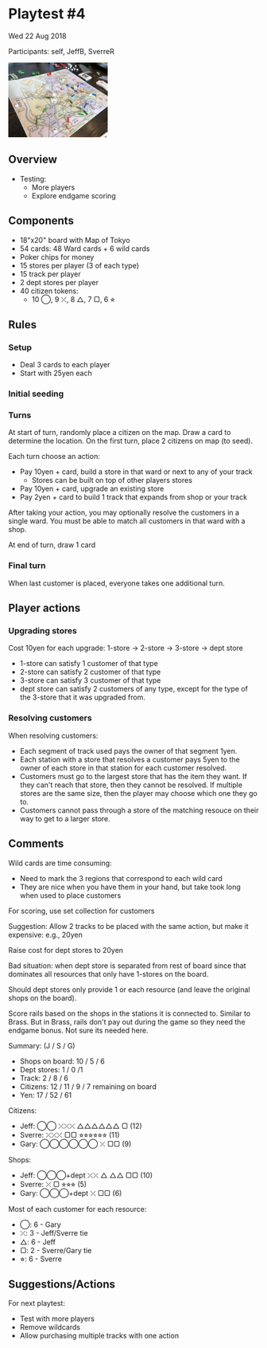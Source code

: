# Playtest #4

Wed 22 Aug 2018

Participants: self, JeffB, SverreR

<img src="images/pt04-0657.jpg" height="150px"/>

## Overview

* Testing:
	* More players
	* Explore endgame scoring

## Components

* 18"x20" board with Map of Tokyo
* 54 cards: 48 Ward cards + 6 wild cards
* Poker chips for money
* 15 stores per player (3 of each type)
* 15 track per player
* 2 dept stores per player
* 40 citizen tokens:
	* 10 ◯, 9 ⤫, 8 △, 7 ▢, 6 ⭐︎

## Rules

### Setup

* Deal 3 cards to each player
* Start with 25yen each

### Initial seeding


### Turns

At start of turn, randomly place a citizen on the map. Draw a card to determine the location. On the first turn, place 2 citizens on map (to seed).

Each turn choose an action:

* Pay 10yen + card, build a store in that ward or next to any of your track
	* Stores can be built on top of other players stores
* Pay 10yen + card, upgrade an existing store
* Pay 2yen + card to build 1 track that expands from shop or your track

After taking your action, you may optionally resolve the customers in a single ward. You must be able to match all customers in that ward with a shop.

At end of turn, draw 1 card

### Final turn

When last customer is placed, everyone takes one additional turn.

## Player actions

### Upgrading stores

Cost 10yen for each upgrade: 1-store -> 2-store -> 3-store -> dept store

* 1-store can satisfy 1 customer of that type
* 2-store can satisfy 2 customer of that type
* 3-store can satisfy 3 customer of that type
* dept store can satisfy 2 customers of any type, except for the type of the 3-store that it was upgraded from.

### Resolving customers

When resolving customers:

* Each segment of track used pays the owner of that segment 1yen.
* Each station with a store that resolves a customer pays 5yen to the owner of each store in that station for each customer resolved.
* Customers must go to the largest store that has the item they want. If they can't reach that store, then they cannot be resolved. If multiple stores are the same size, then the player may choose which one they go to.
* Customers cannot pass through a store of the matching resouce on their way to get to a larger store.
 
## Comments

Wild cards are time consuming:

* Need to mark the 3 regions that correspond to each wild card
* They are nice when you have them in your hand, but take took long when used to place customers

For scoring, use set collection for customers

Suggestion: Allow 2 tracks to be placed with the same action, but make it expensive: e.g., 20yen

Raise cost for dept stores to 20yen

Bad situation: when dept store is separated from rest of board since that dominates all resources that only have 1-stores on the board.

Should dept stores only provide 1 or each resource (and leave the original shops on the board).

Score rails based on the shops in the stations it is connected to. Similar to Brass. But in Brass, rails don't pay out during the game so they need the endgame bonus. Not sure its needed here.

Summary: (J / S / G)

* Shops on board: 10 / 5 / 6
* Dept stores: 1 / 0 /1
* Track: 2 / 8 / 6
* Citizens: 12 / 11 / 9 / 7 remaining on board
* Yen: 17 / 52 / 61

Citizens:

* Jeff: ◯◯ ⤫⤫⤫ △△△△△△ ▢ (12)
* Sverre: ⤫⤫⤫ ▢▢ ⭐︎⭐︎⭐︎⭐︎⭐︎⭐︎ (11)
* Gary: ◯◯◯◯◯◯ ⤫ ▢▢ (9)

Shops:

* Jeff: ◯◯◯+dept ⤫⤫ △ △△ ▢▢ (10)
* Sverre: ⤫ ▢ ⭐︎⭐︎⭐︎ (5)
* Gary: ◯◯◯+dept ⤫ ▢▢ (6)

Most of each customer for each resource:

* ◯: 6 - Gary
* ⤫: 3 - Jeff/Sverre tie
* △: 6 - Jeff
* ▢: 2 - Sverre/Gary tie
* ⭐︎: 6 - Sverre

## Suggestions/Actions

For next playtest:

* Test with more players
* Remove wildcards
* Allow purchasing multiple tracks with one action
